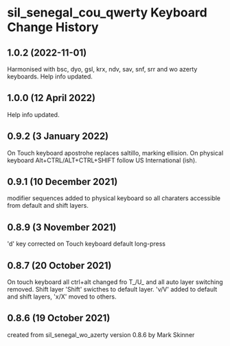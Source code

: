 sil_senegal_cou_qwerty Keyboard Change History
==========================================

1.0.2 (2022-11-01)
------------------------
Harmonised with bsc, dyo, gsl, krx, ndv, sav, snf, srr and wo azerty keyboards.
Help info updated.

1.0.0 (12 April 2022)
------------------------
Help info updated.

0.9.2 (3 January 2022)
------------------------
On Touch keyboard apostrohe replaces saltillo, marking ellision. On physical keyboard Alt+CTRL/ALT+CTRL+SHIFT follow US International (ish).

0.9.1 (10 December 2021)
------------------------
modifier sequences added to physical keyboard so all charaters accessible from default and shift layers.

0.8.9 (3 November 2021)
------------------------
'd' key corrected on Touch keyboard default long-press

0.8.7 (20 October 2021)
------------------------
On touch keyboard all ctrl+alt changed fro T_/U_ and all auto layer switching removed.
Shift layer 'Shift' swicthes to default layer.
'v/V' added to default and shift layers, 'x/X' moved to others.

0.8.6 (19 October 2021)
------------------------
created from sil_senegal_wo_azerty version 0.8.6 by Mark Skinner
